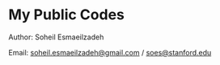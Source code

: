 # My Public Codes

Author: Soheil Esmaeilzadeh

Email: soheil.esmaeilzadeh@gmail.com / soes@stanford.edu
